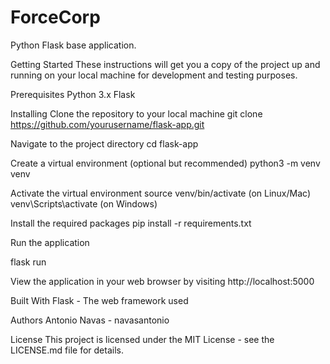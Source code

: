 # ForceCorp
Python Flask base application.

Getting Started
These instructions will get you a copy of the project up and running on your local machine for development and testing purposes.

Prerequisites
Python 3.x
Flask

Installing
Clone the repository to your local machine
git clone https://github.com/yourusername/flask-app.git

Navigate to the project directory
cd flask-app

Create a virtual environment (optional but recommended)
python3 -m venv venv

Activate the virtual environment
source venv/bin/activate (on Linux/Mac)
venv\Scripts\activate (on Windows)

Install the required packages
pip install -r requirements.txt

Run the application

flask run

View the application in your web browser by visiting http://localhost:5000

Built With
Flask - The web framework used

Authors
Antonio Navas - navasantonio

License
This project is licensed under the MIT License - see the LICENSE.md file for details.
